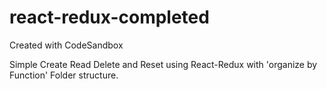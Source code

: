 # react-redux-completed
Created with CodeSandbox


Simple Create Read Delete and Reset using React-Redux with 'organize by Function' Folder structure.
